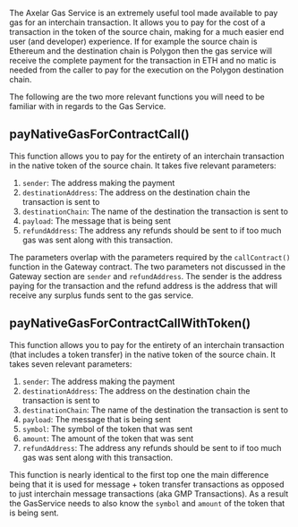 The Axelar Gas Service is an extremely useful tool made available to pay gas for an interchain transaction. It allows you to pay for the cost of a transaction in the token of the source chain, making for a much easier end user (and developer) experience. If for example the source chain is Ethereum and the destination chain is Polygon then the gas service will receive the complete payment for the transaction in ETH and no matic is needed from the caller to pay for the execution on the Polygon destination chain.

The following are the two more relevant functions you will need to be familiar with in regards to the Gas Service.

## payNativeGasForContractCall()

This function allows you to pay for the entirety of an interchain transaction in the native token of the source chain. It takes five relevant parameters:

1. `sender`: The address making the payment
2. `destinationAddress`: The address on the destination chain the transaction is sent to
3. `destinationChain`: The name of the destination the transaction is sent to
4. `payload`: The message that is being sent
5. `refundAddress`: The address any refunds should be sent to if too much gas was sent along with this transaction.

The parameters overlap with the parameters required by the `callContract()` function in the Gateway contract. The two parameters not discussed in the Gateway section are `sender` and `refundAddress`. The sender is the address paying for the transaction and the refund address is the address that will receive any surplus funds sent to the gas service.

## payNativeGasForContractCallWithToken()

This function allows you to pay for the entirety of an interchain transaction (that includes a token transfer) in the native token of the source chain. It takes seven relevant parameters:

1. `sender`: The address making the payment
2. `destinationAddress`: The address on the destination chain the transaction is sent to
3. `destinationChain`: The name of the destination the transaction is sent to
4. `payload`: The message that is being sent
5. `symbol`: The symbol of the token that was sent
6. `amount`: The amount of the token that was sent
7. `refundAddress`: The address any refunds should be sent to if too much gas was sent along with this transaction.

This function is nearly identical to the first top one the main difference being that it is used for message + token transfer transactions as opposed to just interchain message transactions (aka GMP Transactions). As a result the GasService needs to also know the `symbol` and `amount` of the token that is being sent.
